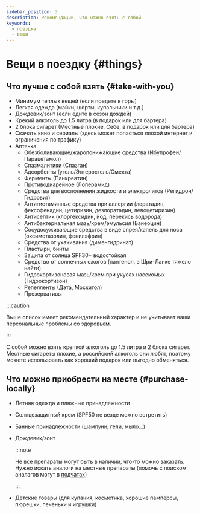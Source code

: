 ```yaml
---
sidebar_position: 3
description: Рекомендации, что можно взять с собой
keywords:
  - поездка
  - вещи
---
```


# Вещи в поездку {#things}

## Что лучше с собой взять {#take-with-you}

- Минимум теплых вещей (если поедете в горы)
- Легкая одежда (майки, шорты, купальники и т.д.)
- Дождевик/зонт (если едите в сезон дождей)
- Крекий алкоголь до 1.5 литра (в подарок или для бартера)
- 2 блока сигарет (Местные плохие. Себе, в подарок или для бартера)
- Скачать кино и сериалы (здесь может попасться плохой интернет и ограничения по трафику)
- Аптечка
  - Обезболивающие/жаропонижающие средства (Ибупрофен/Парацетамол)
  - Спазмалитики (Спазган)
  - Адсорбенты (уголь/Энтеросгель/Смекта)
  - Ферменты (Панкреатин)
  - Противодиарейное (Лоперамид)
  - Средства для восполнения жидкости и электролитов (Регидрон/Гидровит)
  - Антигистаминные средства при аллергии (лоратадин, фексофенадин, цетиризин, дезлоратадин, левоцетиризин)
  - Антисептик (хлоргексидин, йод, перекись водорода)
  - Антибактериальная мазь/крем/эмульсия (Банеоцин)
  - Сосудосуживающие средства в виде спрея/капель для носа (оксиметазолин, фенилэфрин)
  - Средства от укачивания (дименгидринат)
  - Пластыри, бинты
  - Защита от солнца SPF30+ водостойкая
  - Средство от солнечных ожогов (пантенол, в Шри-Ланке тяжело найти)
  - Гидрокортизоновая мазь/крем при укусах насекомых (Гидрокортизон)
  - Репелленты (Дэта, Москитол)
  - Презервативы

:::caution

Выше список имеет рекомендательный характер и не учитывает ваши персональные проблемы со здоровьем.

:::

С собой можно взять крепкой алкоголь до 1.5 литра и 2 блока сигарет. Местные сигареты плохие, а российский алкоголь они любят, поэтому можете использовать как хороший подарок или выгодно обменяться.

## Что можно приобрести на месте {#purchase-locally}

- Летняя одежда и пляжные принадлежности
- Солнцезащитный крем (SPF50 не везде можно встретить)
- Банные принадлежности (шампуни, гели, мыло...)
- Дождевик/зонт
  
  :::note
  
  Не все препараты могут быть в наличии, что-то можно заказать. Нужно искать аналоги на местные препараты (помочь с поиском аналагов могут в [подчатах](../chats.md#chats))
  
  :::
- Детские товары (для купания, косметика, хорошие памперсы, пюрешки, печеньки и игрушки)
